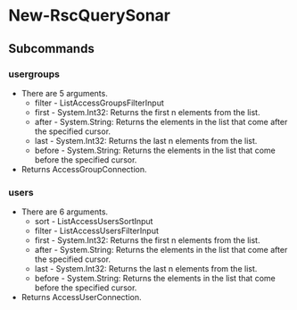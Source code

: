 # New-RscQuerySonar
## Subcommands
### usergroups
- There are 5 arguments.
    - filter - ListAccessGroupsFilterInput
    - first - System.Int32: Returns the first n elements from the list.
    - after - System.String: Returns the elements in the list that come after the specified cursor.
    - last - System.Int32: Returns the last n elements from the list.
    - before - System.String: Returns the elements in the list that come before the specified cursor.
- Returns AccessGroupConnection.
### users
- There are 6 arguments.
    - sort - ListAccessUsersSortInput
    - filter - ListAccessUsersFilterInput
    - first - System.Int32: Returns the first n elements from the list.
    - after - System.String: Returns the elements in the list that come after the specified cursor.
    - last - System.Int32: Returns the last n elements from the list.
    - before - System.String: Returns the elements in the list that come before the specified cursor.
- Returns AccessUserConnection.

